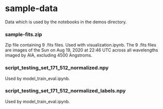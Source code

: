 # sample-data
Data which is used by the notebooks in the demos directory.

### sample-fits.zip
Zip file containing 9 .fits files. Used with visualization.ipynb. The 9 .fits files are images of the Sun on Aug 19, 2020 at 22:46 UTC across all wavelengths imaged by AIA, excluding 4500 Angstroms.

### script_testing_set_171_512_normalized.npy
Used by model_train_eval.ipynb.

### script_testing_set_171_512_normalized_labels.npy
Used by model_train_eval.ipynb.
